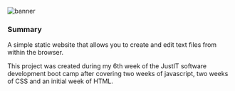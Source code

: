 ![banner](📃Text_Editor_📃.png)

### Summary

A simple static website that allows you to create and edit text files from within the browser.

This project was created during my 6th week of the JustIT software development boot camp after covering two weeks of javascript, two weeks of CSS and an initial week of HTML.
